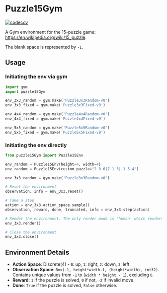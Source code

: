 # Puzzle15Gym

[![codecov](https://codecov.io/gh/EvalVis/Puzzle15Gym/branch/main/graph/badge.svg)](https://codecov.io/gh/EvalVis/Puzzle15Gym)

A Gym environment for the 15-puzzle game: https://en.wikipedia.org/wiki/15_puzzle.

The blank space is represented by `-1`.

## Usage

### Initiating the env via gym

```python
import gym
import puzzle15Gym

env_3x3_random = gym.make('Puzzle3x3Random-v0')
env_3x3_fixed = gym.make('Puzzle3x3Fixed-v0')

env_4x4_random = gym.make('Puzzle4x4Random-v0')
env_4x4_fixed = gym.make('Puzzle4x4Fixed-v0')

env_5x5_random = gym.make('Puzzle5x5Random-v0')
env_5x5_fixed = gym.make('Puzzle5x5Fixed-v0')
```

### Initiating the env directly

```python
from puzzle15Gym import Puzzle15Env

env_random = Puzzle15Env(height=4, width=4)
env_random = Puzzle15Env(custom_puzzle="2 8 6|7 1 3|-1 5 4")
```

```python
env_3x3_random = gym.make('Puzzle3x3Random-v0')

# Reset the environment
observation, info = env_3x3.reset()

# Take a step
action = env_3x3.action_space.sample()
observation, reward, done, truncated, info = env_3x3.step(action)

# Render the environment. The only render mode is 'human' which renders visual output.
env_3x3.render()

# Close the environment
env_3x3.close()
```

## Environment Details

- **Action Space**: Discrete(4) - `0`: up, `1`: right, `2`: down, `3`: left.
- **Observation Space**: `Box(-1, height*width-1, (height*width), int32)`.
Contains unique values from `-1` to (`width * height - 1`), excluding `0`.
- **Reward**: `1` if the puzzle is solved, `0` if not, `-2` if invalid move.
- **Done**: `True` if the puzzle is solved, `False` otherwise.